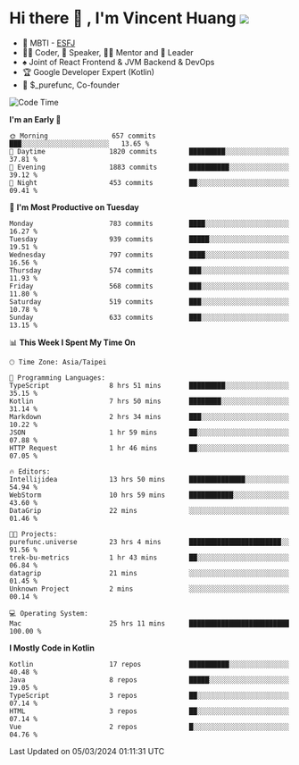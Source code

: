 # Hi there 👋 , I'm Vincent Huang ![](https://komarev.com/ghpvc/?username=Jian-Min-Huang)
- 👀 MBTI - [ESFJ](https://www.16personalities.com/esfj-personality)
- 👨‍💻 Coder, 🎤 Speaker, 👨‍🏫 Mentor and 🚀 Leader
- ♠️ Joint of React Frontend & JVM Backend & DevOps
- 🏆 Google Developer Expert (Kotlin)
- 💼 $_purefunc, Co-founder

<!--START_SECTION:waka-->
![Code Time](http://img.shields.io/badge/Code%20Time-3%2C457%20hrs%2036%20mins-blue)

**I'm an Early 🐤** 

```text
🌞 Morning                657 commits         ███░░░░░░░░░░░░░░░░░░░░░░   13.65 % 
🌆 Daytime                1820 commits        █████████░░░░░░░░░░░░░░░░   37.81 % 
🌃 Evening                1883 commits        ██████████░░░░░░░░░░░░░░░   39.12 % 
🌙 Night                  453 commits         ██░░░░░░░░░░░░░░░░░░░░░░░   09.41 % 
```
📅 **I'm Most Productive on Tuesday** 

```text
Monday                   783 commits         ████░░░░░░░░░░░░░░░░░░░░░   16.27 % 
Tuesday                  939 commits         █████░░░░░░░░░░░░░░░░░░░░   19.51 % 
Wednesday                797 commits         ████░░░░░░░░░░░░░░░░░░░░░   16.56 % 
Thursday                 574 commits         ███░░░░░░░░░░░░░░░░░░░░░░   11.93 % 
Friday                   568 commits         ███░░░░░░░░░░░░░░░░░░░░░░   11.80 % 
Saturday                 519 commits         ███░░░░░░░░░░░░░░░░░░░░░░   10.78 % 
Sunday                   633 commits         ███░░░░░░░░░░░░░░░░░░░░░░   13.15 % 
```


📊 **This Week I Spent My Time On** 

```text
🕑︎ Time Zone: Asia/Taipei

💬 Programming Languages: 
TypeScript               8 hrs 51 mins       █████████░░░░░░░░░░░░░░░░   35.15 % 
Kotlin                   7 hrs 50 mins       ████████░░░░░░░░░░░░░░░░░   31.14 % 
Markdown                 2 hrs 34 mins       ███░░░░░░░░░░░░░░░░░░░░░░   10.22 % 
JSON                     1 hr 59 mins        ██░░░░░░░░░░░░░░░░░░░░░░░   07.88 % 
HTTP Request             1 hr 46 mins        ██░░░░░░░░░░░░░░░░░░░░░░░   07.05 % 

🔥 Editors: 
Intellijidea             13 hrs 50 mins      ██████████████░░░░░░░░░░░   54.94 % 
WebStorm                 10 hrs 59 mins      ███████████░░░░░░░░░░░░░░   43.60 % 
DataGrip                 22 mins             ░░░░░░░░░░░░░░░░░░░░░░░░░   01.46 % 

🐱‍💻 Projects: 
purefunc.universe        23 hrs 4 mins       ███████████████████████░░   91.56 % 
trek-bu-metrics          1 hr 43 mins        ██░░░░░░░░░░░░░░░░░░░░░░░   06.84 % 
datagrip                 21 mins             ░░░░░░░░░░░░░░░░░░░░░░░░░   01.45 % 
Unknown Project          2 mins              ░░░░░░░░░░░░░░░░░░░░░░░░░   00.14 % 

💻 Operating System: 
Mac                      25 hrs 11 mins      █████████████████████████   100.00 % 
```

**I Mostly Code in Kotlin** 

```text
Kotlin                   17 repos            ██████████░░░░░░░░░░░░░░░   40.48 % 
Java                     8 repos             █████░░░░░░░░░░░░░░░░░░░░   19.05 % 
TypeScript               3 repos             ██░░░░░░░░░░░░░░░░░░░░░░░   07.14 % 
HTML                     3 repos             ██░░░░░░░░░░░░░░░░░░░░░░░   07.14 % 
Vue                      2 repos             █░░░░░░░░░░░░░░░░░░░░░░░░   04.76 % 
```




 Last Updated on 05/03/2024 01:11:31 UTC
<!--END_SECTION:waka-->
